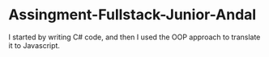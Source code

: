 # Assingment-Fullstack-Junior-Andal

I started by writing C# code, and then I used the OOP approach to translate it to Javascript.
